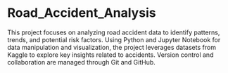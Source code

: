 # Road_Accident_Analysis
This project focuses on analyzing road accident data to identify patterns, trends, and potential risk factors. Using Python and Jupyter Notebook for data manipulation and visualization, the project leverages datasets from Kaggle to explore key insights related to accidents. Version control and collaboration are managed through Git and GitHub.
